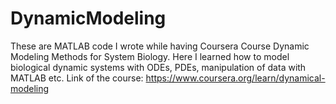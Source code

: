 # DynamicModeling
These are MATLAB code I wrote while having Coursera Course Dynamic Modeling Methods for System Biology.
Here I learned how to model biological dynamic systems with ODEs, PDEs, manipulation of data with MATLAB etc.
Link of the course: https://www.coursera.org/learn/dynamical-modeling
